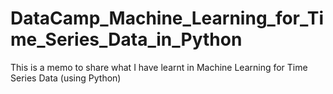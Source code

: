 # DataCamp_Machine_Learning_for_Time_Series_Data_in_Python
This is a memo to share what I have learnt in Machine Learning for Time Series Data (using Python)
